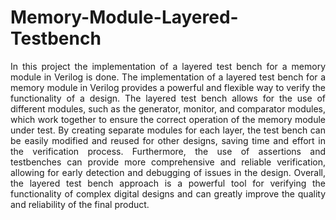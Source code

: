 # Memory-Module-Layered-Testbench
<div style='text-align: justify;'>
In this project the implementation of a layered test bench for a memory module in Verilog is done.
The implementation of a layered test bench for a memory module in Verilog provides a powerful and flexible way to verify the functionality of a design. The layered test bench allows for the use of different modules, such as the generator, monitor, and comparator modules, which work together to ensure the correct operation of the memory module under test. By creating separate modules for each layer, the test bench can be easily modified and reused for other designs, saving time and effort in the verification process. Furthermore, the use of assertions and testbenches can provide more comprehensive and reliable verification, allowing for early detection and debugging of issues in the design. Overall, the layered test bench approach is a powerful tool for verifying the functionality of complex digital designs and can greatly improve the quality and reliability of the final product.
</div>
